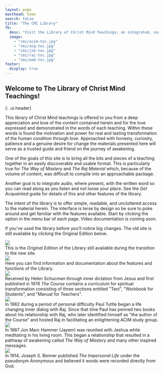 ```yaml
---
layout: page
masthead: home
search: false
title: "The CMI Library"
fb:
  desc: "Visit the Library of Christ Mind Teachings; an integrated, searchable and comprehensive collection of modern day spiritual teachings." 
  image:
    - "cmi/acim-toc.jpg"
    - "cmi/acq-toc.jpg"
    - "cmi/jsb-toc.jpg"
    - "cmi/raj-toc.jpg"
    - "cmi/wom-toc.jpg"
footer:
  display: true
---
```


## Welcome to The Library of Christ Mind Teachings! 
{: .ui.header}

This library of Christ Mind teachings is offered to you from a deep appreciation and love of the content contained herein and for the love expressed and demonstrated in the words of each teaching. Within these words is found the motivation and power for real and lasting transformation of the human condition through love. Approached with honesty, curiosity, patience and a genuine desire for change the materials presented here will serve as a trusted guide and friend on the journey of awakening.

One of the goals of this site is to bring all the bits and pieces of a teaching together in an easily discoverable and usable format. This is particularly true for <em>The Way of Mastery</em> and <em>The Raj Material</em> which, because of the volume of content, was difficult to compile into an approachable package.

Another goal is to integrate audio, where present, with the written word so you can read along as you listen and not loose your place. See the <em>Get Acquainted</em> guide for details of this and other features of the library.

The intent of the library is to offer simple, readable, and uncluttered access to the material herein. The interface is terse by design so be sure to poke around and get familiar with the features available. Start by clicking the <i class="question icon"></i> option in the menu bar of each page. Video documentation is coming soon.

If you've used the library before you'll notice big changes. The old site is still available by clicking the Original Edition below.

<div id="page-contents" class="ui three cards">
  <div class="card">
    <a id="original-edition" href="https://orig.christmind.info" class="small image" data-tooltip="Click to visit the original CMI website." data-position="bottom center">
      <img src="/public/img/cmi/orig-big.jpg">
    </a>
    <div class="content">
      <div class="description">
        This is the <em>Original Edition</em> of the Library still available during the transition to the new site.
      </div>
    </div>
  </div>
  <div class="card">
    <a href="#" data-book="acq" class="toc-modal-open image" data-tooltip="Click to view the Getting Acquainted table of contents." data-position="bottom center">
      <img src="/public/img/cmi/acq-big.jpg">
    </a>
    <div class="content">
      <div class="description">
        Here you can find information and documentation about the features and functions of the Library.
      </div>
    </div>
  </div>
  <div class="card">
    <a id="acim-christmind-info" href="https://acim.christmind.info" class="image" data-tooltip="Click to view the ACIM Sparkly Edition." data-position="bottom center">
      <img src="/public/img/cmi/acim-big.jpg">
    </a>
    <div class="content">
      <div class="description">
        Received by Helen Schucman through inner dictation from Jesus and first published in 1976 <em>The Course</em> contains a curriculum for spiritual transformation consisting of three sections entitled "Text", "Workbook for Students", and "Manual for Teachers".
      </div>
    </div>
  </div>
  <div class="card">
    <a id="raj-christmind-info" href="https://raj.christmind.info" class="image" data-tooltip="Click to view the Raj Material." data-position="bottom center">
      <img src="/public/img/cmi/raj-big.jpg">
    </a>
    <div class="content">
      <div class="description">
        In 1982 during a period of personal difficulty Paul Tuttle began a life changing inner dialog with Raj. Since that time Paul has penned two books about his relationship with Raj, who later identified himself as "the author of the Course" and hosted Raj in facilitating an enlightening ACIM study group.
      </div>
    </div>
  </div>
  <div class="card">
    <a id="wom-christmind-info" href="https://wom.christmind.info" class="image" data-tooltip="Click to view the Way of Mastery." data-position="bottom center">
      <img src="/public/img/cmi/wom-big.jpg">
    </a>
    <div class="content">
      <div class="description">
        In 1987 Jon Marc Hammer (Jayem) was reunited with Jeshua while meditating in his living room. This began a relationship that resulted in a pathway of awakening called <em>The Way of Mastery</em> and many other inspired messages.
      </div>
    </div>
  </div>
  <div class="card">
    <a id="jsb-christmind-info" href="https://jsb.christmind.info" class="image" data-tooltip="Click to view The Impersonal Life." data-position="bottom center">
      <img src="/public/img/cmi/jsb-big.jpg">
    </a>
    <div class="content">
      <div class="description">
        In 1914, Joseph S. Benner published <em>The Impersonal Life</em> under the pseudonym <em>Anonymous</em> and believed it words were recorded directly from God.
      </div>
    </div>
  </div>
</div>
